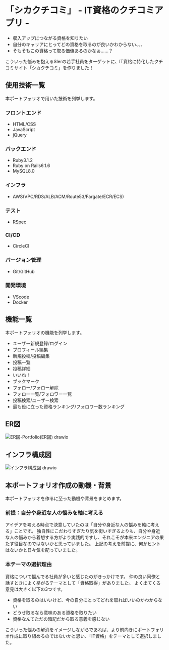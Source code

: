 # 「シカクチコミ」 - IT資格のクチコミアプリ -
-  収入アップにつながる資格を知りたい
- 自分のキャリアにとってどの資格を取るのが良いかわからない、、、
- そもそもこの資格って取る価値あるのかなぁ……？

こういった悩みを抱えるSIerの若手社員をターゲットに、IT資格に特化したクチコミサイト「シカクチコミ」を作りました！

## 使用技術一覧
本ポートフォリオで用いた技術を列挙します。
### フロントエンド
- HTML/CSS
- JavaScript
- jQuery

### バックエンド
- Ruby3.1.2
- Ruby on Rails6.1.6
- MySQL8.0

### インフラ
- AWS(VPC/RDS/ALB/ACM/Route53/Fargate/ECR/ECS)

### テスト
- RSpec

### CI/CD
- CircleCI

### バージョン管理
- Git/GitHub

### 開発環境
- VScode
- Docker

## 機能一覧
本ポートフォリオの機能を列挙します。
- ユーザー新規登録/ログイン
- プロフィール編集
- 新規投稿/投稿編集
- 投稿一覧
- 投稿詳細
- いいね！
- ブックマーク
- フォロー/フォロー解除
- フォロー一覧/フォロワー一覧
- 投稿検索/ユーザー検索
- 最も役に立った資格ランキング/フォロワー数ランキング

## ER図
![ER図-Portfolio(ER図) drawio](https://user-images.githubusercontent.com/88877589/195987620-9f1c2738-cd92-47c5-afab-30c0f5b92f00.png)

## インフラ構成図
![インフラ構成図 drawio](https://user-images.githubusercontent.com/88877589/195987934-9c197905-7b34-48ea-969b-5475fe853197.png)

## 本ポートフォリオ作成の動機・背景
本ポートフォリオを作るに至った動機や背景をまとめます。

### 前提：自分や身近な人の悩みを軸に考える
アイデアを考える時点で決意していたのは「自分や身近な人の悩みを軸に考える」ことです。
独自性にこだわりすぎたり気を衒いすぎるよりも、自分や身近な人の悩みから着想する方がより実践的ですし、それこそが本来エンジニアの果たす役目なのではないかと思っていました。
上記の考えを前提に、何かヒントはないかと日々気を配っていました。

### 本テーマの選択理由
資格について悩んでる社員が多いと感じたのがきっかけです。
仲の良い同僚と話すときによく挙がるテーマとして「資格取得」がありました。
よく出てくる意見は大きく以下の3つです。

- 資格を取るのはいいけど、今の自分にとってどれを取ればいいのかわからない
- どうせ取るなら意味のある資格を取りたい
- 資格なんてただの暗記だから取る意義を感じない

こういった悩みの解消をイメージしながらであれば、より前向きにポートフォリオ作成に取り組めるのではないかと思い、「IT資格」をテーマとして選択しました。